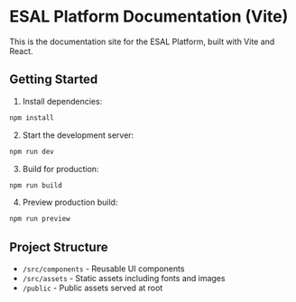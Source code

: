 # ESAL Platform Documentation (Vite)

This is the documentation site for the ESAL Platform, built with Vite and React.

## Getting Started

1. Install dependencies:
```bash
npm install
```

2. Start the development server:
```bash
npm run dev
```

3. Build for production:
```bash
npm run build
```

4. Preview production build:
```bash
npm run preview
```

## Project Structure

- `/src/components` - Reusable UI components
- `/src/assets` - Static assets including fonts and images
- `/public` - Public assets served at root
